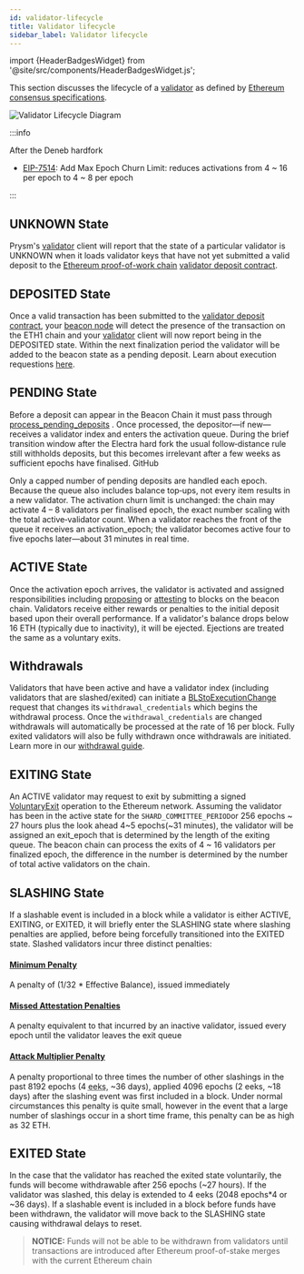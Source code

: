 ```yaml
---
id: validator-lifecycle
title: Validator lifecycle
sidebar_label: Validator lifecycle
---
```


import {HeaderBadgesWidget} from '@site/src/components/HeaderBadgesWidget.js';

<HeaderBadgesWidget />

This section discusses the lifecycle of a [validator](validator-clients.md) as defined by [Ethereum consensus specifications](https://github.com/ethereum/consensus-specs).

![Validator Lifecycle Diagram](/images/validator-lifecycle-electra.png)

:::info

After the Deneb hardfork
- [EIP-7514](https://eips.ethereum.org/EIPS/eip-7514): Add Max Epoch Churn Limit: reduces activations from 4 ~ 16 per epoch to 4 ~ 8 per epoch

:::

## UNKNOWN State
Prysm's [validator](validator-clients.md) client will report that the state of a particular validator is UNKNOWN when it loads validator keys that have not yet submitted a valid deposit to the [Ethereum proof-of-work chain](/terminology#eth1) [validator deposit contract](/how-prysm-works/validator-deposit-contract).

## DEPOSITED State
Once a valid transaction has been submitted to the [validator deposit contract](/how-prysm-works/validator-deposit-contract), your [beacon node](/how-prysm-works/beacon-node) will detect the presence of the transaction on the ETH1 chain and your [validator](validator-clients.md) client will now report being in the DEPOSITED state. Within the next finalization period the validator will be added to the beacon state as a pending deposit. Learn about execution requestions [here](/concepts/execution-requests).

## PENDING State

Before a deposit can appear in the Beacon Chain it must pass through [process_pending_deposits](https://github.com/ethereum/consensus-specs/blob/dev/specs/electra/beacon-chain.md#new-process_pending_deposits) . Once processed, the depositor—if new—receives a validator index and enters the activation queue. During the brief transition window after the Electra hard fork the usual follow‑distance rule still withholds deposits, but this becomes irrelevant after a few weeks as sufficient epochs have finalised. 
GitHub

Only a capped number of pending deposits are handled each epoch. Because the queue also includes balance top‑ups, not every item results in a new validator. The activation churn limit is unchanged: the chain may activate 4 – 8 validators per finalised epoch, the exact number scaling with the total active‑validator count. When a validator reaches the front of the queue it receives an activation_epoch; the validator becomes active four to five epochs later—about 31 minutes in real time.

## ACTIVE State

Once the activation epoch arrives, the validator is activated and assigned responsibilities including [proposing](/terminology#propose) or [attesting](/terminology#attest) to blocks on the beacon chain. Validators receive either rewards or penalties to the initial deposit based upon their overall performance. If a validator's balance drops below 16 ETH (typically due to inactivity), it will be ejected. Ejections are treated the same as a voluntary exits.

## Withdrawals

Validators that have been active and have a validator index (including validators that are slashed/exited) can initiate a [BLStoExecutionChange](https://github.com/ethereum/consensus-specs/blob/dev/specs/capella/beacon-chain.md#blstoexecutionchange) request that changes its `withdrawal_credentials` which begins the withdrawal process. Once the `withdrawal_credentials` are changed withdrawals will automatically be processed at the rate of 16 per block. Fully exited validators will also be fully withdrawn once withdrawals are initiated. Learn more in our [withdrawal guide](/wallet/withdraw-validator.md).

## EXITING State 
An ACTIVE validator may request to exit by submitting a signed [VoluntaryExit](https://github.com/ethereum/consensus-specs/blob/dev/specs/phase0/beacon-chain.md#voluntary-exits) operation to the Ethereum network. Assuming the validator has been in the active state for the `SHARD_COMMITTEE_PERIOD`or 256 epochs ~ 27 hours plus the look ahead 4~5 epochs(~31 minutes), the validator will be assigned an exit_epoch that is determined by the length of the exiting queue. The beacon chain can process the exits of 4 ~ 16 validators per finalized epoch, the difference in the number is determined by the number of total active validators on the chain.

## SLASHING State
If a slashable event is included in a block while a validator is either ACTIVE, EXITING, or EXITED, it will briefly enter the SLASHING state where slashing penalties are applied, before being forcefully transitioned into the EXITED state. Slashed validators incur three distinct penalties:
  #### [Minimum Penalty](https://github.com/ethereum/consensus-specs/blob/dev/specs/phase0/beacon-chain.md#slash_validator) 
  A penalty of (1/32 * Effective Balance), issued immediately
  #### [Missed Attestation Penalties](https://github.com/ethereum/consensus-specs/blob/dev/specs/phase0/beacon-chain.md#rewards-and-penalties-1)
  A penalty equivalent to that incurred by an inactive validator, issued every epoch until the validator leaves the exit queue
  #### [Attack Multiplier Penalty](https://github.com/ethereum/consensus-specs/blob/dev/specs/phase0/beacon-chain.md#slashings)
  A penalty proportional to three times the number of other slashings in the past 8192 epochs (4 <abbr title="An eek is a period of 2048 epochs (~9.1 days), it is short for Ethereum week">eeks</abbr>, ~36 days), applied 4096 epochs (2 eeks, ~18 days) after the slashing event was first included in a block. Under normal circumstances this penalty is quite small, however in the event that a large number of slashings occur in a short time frame, this penalty can be as high as 32 ETH.

## EXITED State
In the case that the validator has reached the exited state voluntarily, the funds will become withdrawable after 256 epochs (~27 hours). If the validator was slashed, this delay is extended to 4 eeks (2048 epochs*4 or ~36 days). If a slashable event is included in a block before funds have been withdrawn, the validator will move back to the SLASHING state causing withdrawal delays to reset.
> **NOTICE:** Funds will not be able to be withdrawn from validators until transactions are introduced after Ethereum proof-of-stake merges with the current Ethereum chain
